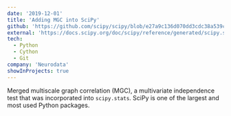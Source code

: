 ```yaml
---
date: '2019-12-01'
title: 'Adding MGC into SciPy'
github: 'https://github.com/scipy/scipy/blob/e27a9c136d070dd3cdc38a539cc8ddb0269fff43/scipy/stats/stats.py#L4364'
external: 'https://docs.scipy.org/doc/scipy/reference/generated/scipy.stats.multiscale_graphcorr.html'
tech:
  - Python
  - Cython
  - Git
company: 'Neurodata'
showInProjects: true
---
```


Merged multiscale graph correlation (MGC), a multivariate independence test that was incorporated into `scipy.stats`. SciPy is one of the largest and most used Python packages.
